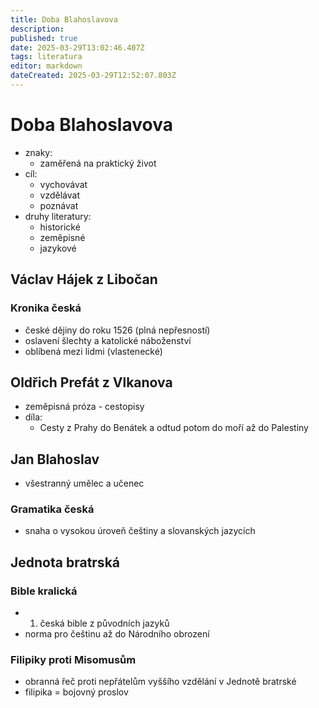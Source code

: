 ```yaml
---
title: Doba Blahoslavova
description: 
published: true
date: 2025-03-29T13:02:46.407Z
tags: literatura
editor: markdown
dateCreated: 2025-03-29T12:52:07.803Z
---
```


# Doba Blahoslavova
- znaky:
	- zaměřená na praktický život
- cíl:
	- vychovávat
	- vzdělávat
	- poznávat
- druhy literatury:
	- historické
	- zeměpisné
	- jazykové

## Václav Hájek z Libočan
### Kronika česká
- české dějiny do roku 1526 (plná nepřesností)
- oslavení šlechty a katolické náboženství
- oblíbená mezi lidmi (vlastenecké)

## Oldřich Prefát z Vlkanova
- zeměpisná próza - cestopisy
- díla:
	- Cesty z Prahy do Benátek a odtud potom do moří až do Palestiny

## Jan Blahoslav
- všestranný umělec a učenec

### Gramatika česká
- snaha o vysokou úroveň češtiny a slovanských jazycích

## Jednota bratrská
### Bible kralická
- 1. česká bible z původních jazyků
- norma pro češtinu až do Národního obrození

### Filipiky proti Misomusům
- obranná řeč proti nepřátelům vyššího vzdělání v Jednotě bratrské
- filipika = bojovný proslov